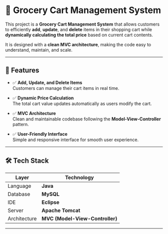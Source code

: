 # 🛒 Grocery Cart Management System

This project is a **Grocery Cart Management System** that allows customers to efficiently **add**, **update**, and **delete** items in their shopping cart while **dynamically calculating the total price** based on current cart contents.

It is designed with a **clean MVC architecture**, making the code easy to understand, maintain, and scale.

---

## 🔹 Features

- ✅ **Add, Update, and Delete Items**  
  Customers can manage their cart items in real time.

- ✅ **Dynamic Price Calculation**  
  The total cart value updates automatically as users modify the cart.

- ✅ **MVC Architecture**  
  Clean and maintainable codebase following the **Model-View-Controller** pattern.

- ✅ **User-Friendly Interface**  
  Simple and responsive interface for smooth user experience.

---

## 🛠️ Tech Stack

| Layer         | Technology              |
|---------------|--------------------------|
| Language       | **Java**                |
| Database       | **MySQL**               |
| IDE            | **Eclipse**             |
| Server         | **Apache Tomcat**       |
| Architecture   | **MVC (Model-View-Controller)** |

---


